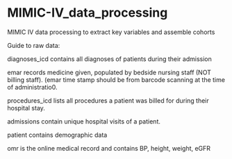 # MIMIC-IV_data_processing
MIMIC IV data processing to extract key variables and assemble cohorts

Guide to raw data:

diagnoses_icd contains all diagnoses of patients during their admission

emar records medicine given, populated by bedside nursing staff (NOT billing staff). (emar time stamp should be from barcode scanning at the time of administratio0.

procedures_icd lists all procedures a patient was billed for during their hospital stay.

admissions contain unique hospital visits of a patient.

patient contains demographic data

omr is the online medical record and contains BP, height, weight, eGFR


